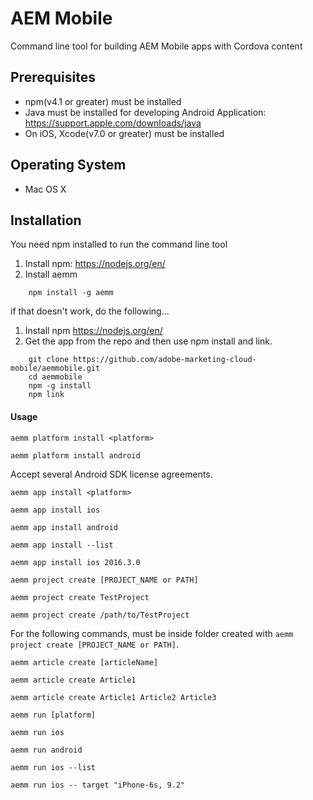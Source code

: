 # AEM Mobile

Command line tool for building AEM Mobile apps with Cordova content

## Prerequisites
* npm(v4.1 or greater) must be installed
* Java must be installed for developing Android Application:
  https://support.apple.com/downloads/java
* On iOS, Xcode(v7.0 or greater) must be installed

## Operating System
* Mac OS X 

## Installation 

You need npm installed to run the command line tool

1.  Install npm:
    https://nodejs.org/en/
2.  Install aemm
	
~~~~
	npm install -g aemm
~~~~
	
if that doesn't work, do the following...

1.  Install npm
    https://nodejs.org/en/
2.  Get the app from the repo and then use npm install and link.

~~~~
	git clone https://github.com/adobe-marketing-cloud-mobile/aemmobile.git
	cd aemmobile
	npm -g install
	npm link
~~~~



#### Usage

`aemm platform install <platform>`

    aemm platform install android
 
Accept several Android SDK license agreements.
 
`aemm app install <platform>`

	aemm app install ios

	aemm app install android
	
	aemm app install --list
	
	aemm app install ios 2016.3.0

`aemm project create [PROJECT_NAME or PATH]`

	aemm project create TestProject
	
	aemm project create /path/to/TestProject

For the following commands, must be inside folder created with `aemm project create [PROJECT_NAME or PATH]`.  

`aemm article create [articleName]`

	aemm article create Article1
	
	aemm article create Article1 Article2 Article3

`aemm run [platform]`

	aemm run ios
	
	aemm run android
	
	aemm run ios --list
	
	aemm run ios -- target "iPhone-6s, 9.2"
